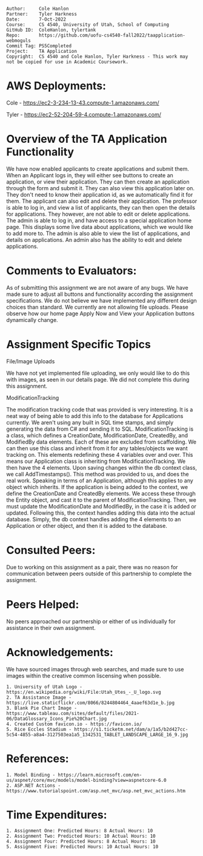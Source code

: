 ```
Author:     Cole Hanlon
Partner:    Tyler Harkness
Date:       7-Oct-2022
Course:     CS 4540, University of Utah, School of Computing
GitHub ID:  ColeHanlon, tylertank
Repo:       https://github.com/uofu-cs4540-fall2022/taapplication-webmoguls
Commit Tag: PS5Completed
Project:    TA Application
Copyright:  CS 4540 and Cole Hanlon, Tyler Harkness - This work may not be copied for use in Academic Coursework.
```
# AWS Deployments:

Cole - https://ec2-3-234-13-43.compute-1.amazonaws.com/

Tyler - https://ec2-52-204-59-4.compute-1.amazonaws.com/

# Overview of the TA Application Functionality 

We have now enabled applicants to create applications and submit them. When an Applicant logs in, they will either see buttons to create an application, or view their application. They can then create an application through the form and submit it. They can also view this application later on. They don't need to know their application id, as we automatically find it for them. The applicant can also edit and delete their application. The professor is able to log in, and view a list of applicants, they can then open the details for applications. They however, are not able to edit or delete applications. The admin is able to log in, and have access to a special application home page. This displays some live data about applications, which we would like to add more to. The admin is also able to view the list of applications, and details on applications. An admin also has the ability to edit and delete applications.

# Comments to Evaluators:

As of submitting this assignment we are not aware of any bugs. We have made sure to adjust all buttons and functionality according the assignment specifications. We do not believe we have implemented any different design choices than standard. We currently are not allowing file uploads. Please observe how our home page Apply Now and View your Application buttons dynamically change.

# Assignment Specific Topics

File/Image Uploads

We have not yet implemented file uploading, we only would like to do this with images, as seen in our details page. We did not complete this during this assignment.

ModificationTracking

The modification tracking code that was provided is very interesting. It is a neat way of being able to add this info to the database for Applications currently. We aren't using any built in SQL time stamps, and simply generating the data from C# and sending it to SQL. ModificationTracking is a class, which defines a CreationDate, ModificationDate, CreatedBy, and ModifiedBy data elements. Each of these are excluded from scaffolding. We can then use this class and inherit from it for any tables/objects we want tracking on. This elements redefining these 4 variables over and over. This means our Application class is inheriting from ModificationTracking. We then have the 4 elements. Upon saving changes within the db context class, we call AddTimestamps(). This method was provided to us, and does the real work. Speaking in terms of an Application, although this applies to any object which inherits. If the application is being added to the context, we define the CreationDate and CreatedBy elements. We access these through the Entity object, and cast it to the parent of ModificationTracking. Then, we must update the ModificationDate and ModifiedBy, in the case it is added or updated. Following this, the context handles adding this data into the actual database. Simply, the db context handles adding the 4 elements to an Application or other object, and then it is added to the database.

# Consulted Peers:

Due to working on this assignment as a pair, there was no reason for communication
between peers outside of this partnership to complete the assignment.

# Peers Helped:

No peers approached our partnership or either of us individually for assistance in their own assignment.

# Acknowledgements:

We have sourced images through web searches, and made sure to use images within the creative
common liscensing when possible. 

    1. University of Utah Logo - https://en.wikipedia.org/wiki/File:Utah_Utes_-_U_logo.svg
    2. TA Assistance Image - https://live.staticflickr.com/8066/8244804464_4aaef63d1e_b.jpg
    3. Blank Pie Chart Image - https://www.tableau.com/sites/default/files/2021-06/DataGlossary_Icons_Pie%20Chart.jpg
    4. Created Custom favicon.io - https://favicon.io/
    5. Rice Eccles Stadium - https://s1.ticketm.net/dam/a/1a5/b2d427cc-5c54-4855-a8a4-3127503ea1a5_1342531_TABLET_LANDSCAPE_LARGE_16_9.jpg

# References:
    
    1. Model Binding - https://learn.microsoft.com/en-us/aspnet/core/mvc/models/model-binding?view=aspnetcore-6.0
    2. ASP.NET Actions - https://www.tutorialspoint.com/asp.net_mvc/asp.net_mvc_actions.htm

# Time Expenditures:

    1. Assignment One: Predicted Hours: 8 Actual Hours: 10 
    2. Assignment Two: Predicted Hours: 10 Actual Hours: 10 
    4. Assignment Four: Predicted Hours: 8 Actual Hours: 10
    5. Assignment Five: Predicted Hours: 10 Actual Hours: 10
    
    
